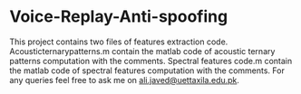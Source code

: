 # Voice-Replay-Anti-spoofing
This project contains two files of features extraction code.
Acousticternarypatterns.m contain the matlab code of acoustic ternary patterns computation with the comments.
Spectral features code.m contain the matlab code of spectral features computation with the comments.
For any queries feel free to ask me on ali.javed@uettaxila.edu.pk.
